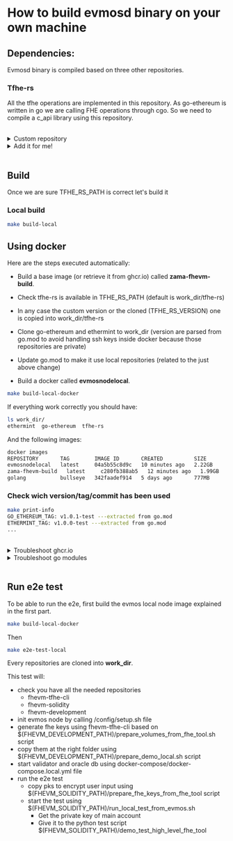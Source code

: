 # How to build evmosd binary on your own machine

## Dependencies:

Evmosd binary is compiled based on three other repositories.

### Tfhe-rs

All the tfhe operations are implemented in this repository. As go-ethereum is written in go we are 
calling FHE operations through cgo. So we need to compile a c_api library using this repository.

<br />
<details>
  <summary>Custom repository</summary>

To use an existing repository please update the environment file **.env** with the path to it or export it:
```bash
export TFHE_RS_PATH=../tfhe-rs
```
</details>
<details>
  <summary>Add it for me!</summary>
<br />

If you want to install it automatically, you can override the default tfhe-rs version by setting TFHE_RS_VERSION env variable and running:
```
export TFHE_RS_VERSION=0.2.4
make install-tfhe-rs
```
</details>
<br />

## Build

Once we are sure TFHE_RS_PATH is correct let's build it

### Local build

```bash
make build-local
```

## Using docker

Here are the steps executed automatically:
- Build a base image (or retrieve it from ghcr.io) called __zama-fhevm-build__.
  

- Check tfhe-rs is available in TFHE_RS_PATH (default is work_dir/tfhe-rs)
- In any case the custom version or the cloned (TFHE_RS_VERSION) one is copied into work_dir/tfhe-rs
- Clone go-ethereum and ethermint to work_dir (version are parsed from go.mod to avoid handling ssh keys inside docker because those repositories are private)
- Update go.mod to make it use local repositories (related to the just above change)
- Build a docker called __evmosnodelocal__.

```bash
make build-local-docker
```

If everything work correctly you should have:

```bash
ls work_dir/
ethermint  go-ethereum  tfhe-rs
```

And the following images:

```bash
docker images
REPOSITORY       TAG        IMAGE ID       CREATED          SIZE
evmosnodelocal   latest     04a5b55c8d9c   10 minutes ago   2.22GB
zama-fhevm-build   latest     c280fb388ab5   12 minutes ago   1.99GB
golang           bullseye   342faadef914   5 days ago       777MB
```

### Check wich version/tag/commit has been used 

```bash
make print-info
GO_ETHEREUM_TAG: v1.0.1-test ---extracted from go.mod
ETHERMINT_TAG: v1.0.0-test ---extracted from go.mod
...

```


<br />
<details>
  <summary>Troubleshoot ghcr.io</summary>

Here is a tutorial on [how to manage ghcr.io access](https://github.com/zama-ai/fhevm-tfhe-cli#using-the-published-image-easiest-way).

  If you get trouble to pull image from ghcri.io, one can build it locally with
  ```bash
  docker build . -t zama-fhevm-build -f docker/Dockerfile.fhevm.build
  ```
</details>

<details>
  <summary>Troubleshoot go modules</summary>

Because evmos depends on private [go-ethereum](https://github.com/zama-ai/go-ethereum) and [ethermint](https://github.com/zama-ai/ethermint) repositories, one need to pay attention to two points to allow go modules manager to work correctly.

1. Check that GOPRIVATE is set to __github.com/zama-ai/*__ (normally this env variable is set by default in Makefile)
2. Check you have the following lines in your gitconfig files:

```bash
[url "ssh://git@github.com/"]
        insteadOf = https://github.com/
```
</details>
<br />


## Run e2e test

To be able to run the e2e, first build the evmos local node image explained in the first part. 

```bash
make build-local-docker
```

Then

```bash
make e2e-test-local
```
Every repositories are cloned into **work_dir**.

This test will:
- check you have all the needed repositories
  - fhevm-tfhe-cli
  - fhevm-solidity
  - fhevm-development
- init evmos node by calling /config/setup.sh file
- generate fhe keys using fhevm-tfhe-cli based on $(FHEVM_DEVELOPMENT_PATH)/prepare_volumes_from_fhe_tool.sh script
- copy them at the right folder using $(FHEVM_DEVELOPMENT_PATH)/prepare_demo_local.sh script
- start validator and oracle db using docker-compose/docker-compose.local.yml file
- run the e2e test 
  - copy pks to encrypt user input using $(FHEVM_SOLIDITY_PATH)/prepare_fhe_keys_from_fhe_tool script
  - start the test using $(FHEVM_SOLIDITY_PATH)/run_local_test_from_evmos.sh
    - Get the private key of main account 
    - Give it to the python test script $(FHEVM_SOLIDITY_PATH)/demo_test_high_level_fhe_tool

